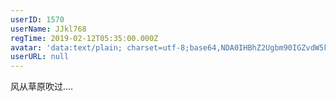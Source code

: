 ```yaml
---
userID: 1570
userName: JJkl768
regTime: 2019-02-12T05:35:00.000Z
avatar: 'data:text/plain; charset=utf-8;base64,NDA0IHBhZ2Ugbm90IGZvdW5kCg=='
userURL: null
---
```


风从草原吹过....
